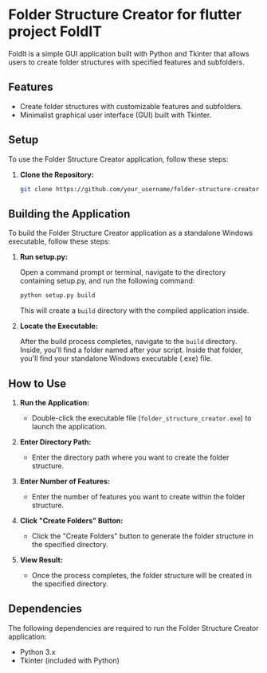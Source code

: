 # Folder Structure Creator for flutter project FoldIT

FoldIt is a simple GUI application built with Python and Tkinter that allows users to create folder structures with specified features and subfolders.

## Features

- Create folder structures with customizable features and subfolders.
- Minimalist graphical user interface (GUI) built with Tkinter.

## Setup

To use the Folder Structure Creator application, follow these steps:

1. **Clone the Repository:**

   ```bash
   git clone https://github.com/your_username/folder-structure-creator.git
   ```

## Building the Application

To build the Folder Structure Creator application as a standalone Windows executable, follow these steps:

1. **Run setup.py:**

   Open a command prompt or terminal, navigate to the directory containing setup.py, and run the following command:

   ```bash
   python setup.py build
   ```

   This will create a `build` directory with the compiled application inside.

2. **Locate the Executable:**

   After the build process completes, navigate to the `build` directory. Inside, you'll find a folder named after your script. Inside that folder, you'll find your standalone Windows executable (.exe) file.

## How to Use

1. **Run the Application:**

   - Double-click the executable file (`folder_structure_creator.exe`) to launch the application.

2. **Enter Directory Path:**

   - Enter the directory path where you want to create the folder structure.

3. **Enter Number of Features:**

   - Enter the number of features you want to create within the folder structure.

4. **Click "Create Folders" Button:**

   - Click the "Create Folders" button to generate the folder structure in the specified directory.

5. **View Result:**

   - Once the process completes, the folder structure will be created in the specified directory.

## Dependencies

The following dependencies are required to run the Folder Structure Creator application:

- Python 3.x
- Tkinter (included with Python)


